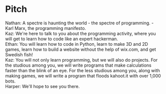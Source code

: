 # Pitch
Nathan: A spectre is haunting the world - the spectre of programming. - Karl Marx, the programming manifesto.         
Kaz: We're here to talk to you about the programming activity, where you will get to learn how to code like an expert hackerman.     
Ethan: You will learn how to code in Python, learn to make 3D and 2D games, learn how to build a website without the help of wix.com, and get Swedish fish!     
Kaz: You will not only learn programming, but we will also do projects. For the studious among you, we will write programs that make calculations faster than the blink of an eye. For the less studious among you, along with making games, we will write a program that floods kahoot.it with over 1,000 bots.        
Harper: We'll hope to see you there.    
